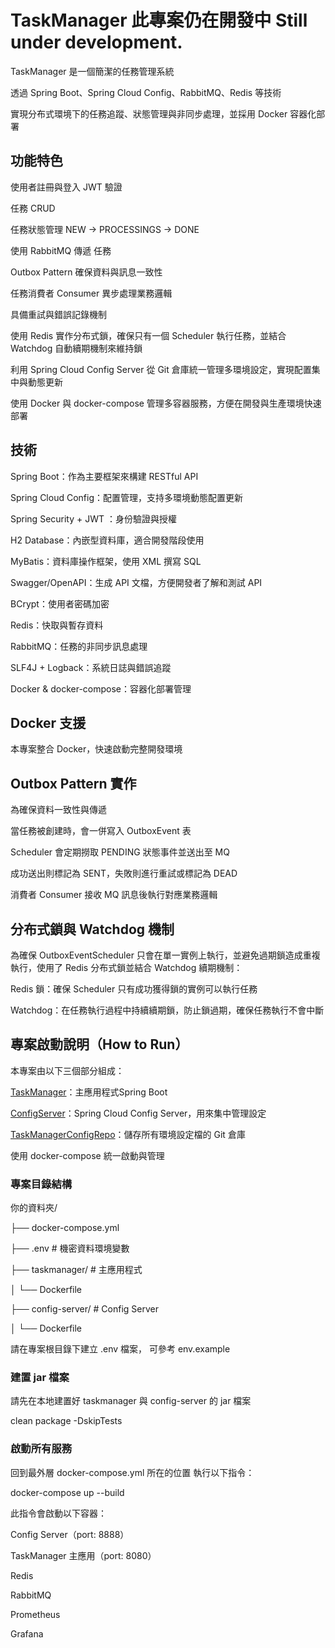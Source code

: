 # TaskManager  此專案仍在開發中 Still under development.

TaskManager 是一個簡潔的任務管理系統

透過 Spring Boot、Spring Cloud Config、RabbitMQ、Redis 等技術

實現分布式環境下的任務追蹤、狀態管理與非同步處理，並採用 Docker 容器化部署

## 功能特色
使用者註冊與登入 JWT 驗證

任務 CRUD

任務狀態管理 NEW → PROCESSINGS → DONE

使用 RabbitMQ 傳遞 任務

Outbox Pattern 確保資料與訊息一致性

任務消費者 Consumer 異步處理業務邏輯

具備重試與錯誤記錄機制

使用 Redis 實作分布式鎖，確保只有一個 Scheduler 執行任務，並結合 Watchdog 自動續期機制來維持鎖

利用 Spring Cloud Config Server 從 Git 倉庫統一管理多環境設定，實現配置集中與動態更新

使用 Docker 與 docker-compose 管理多容器服務，方便在開發與生產環境快速部署

## 技術
Spring Boot：作為主要框架來構建 RESTful API

Spring Cloud Config：配置管理，支持多環境動態配置更新

Spring Security + JWT ：身份驗證與授權

H2 Database：內嵌型資料庫，適合開發階段使用

MyBatis：資料庫操作框架，使用 XML 撰寫 SQL

Swagger/OpenAPI：生成 API 文檔，方便開發者了解和測試 API

BCrypt：使用者密碼加密

Redis：快取與暫存資料

RabbitMQ：任務的非同步訊息處理

SLF4J + Logback：系統日誌與錯誤追蹤

Docker & docker-compose：容器化部署管理

## Docker 支援
本專案整合 Docker，快速啟動完整開發環境

## Outbox Pattern 實作
為確保資料一致性與傳遞

當任務被創建時，會一併寫入 OutboxEvent 表

Scheduler 會定期撈取 PENDING 狀態事件並送出至 MQ

成功送出則標記為 SENT，失敗則進行重試或標記為 DEAD

消費者 Consumer 接收 MQ 訊息後執行對應業務邏輯

## 分布式鎖與 Watchdog 機制
為確保 OutboxEventScheduler 只會在單一實例上執行，並避免過期鎖造成重複執行，使用了 Redis 分布式鎖並結合 Watchdog 續期機制：

Redis 鎖：確保 Scheduler 只有成功獲得鎖的實例可以執行任務

Watchdog：在任務執行過程中持續續期鎖，防止鎖過期，確保任務執行不會中斷

## 專案啟動說明（How to Run）
本專案由以下三個部分組成：

[TaskManager](https://github.com/YuChengLin0110/Taskmanager)：主應用程式Spring Boot

[ConfigServer](https://github.com/YuChengLin0110/TaskmanagerConfigServer)：Spring Cloud Config Server，用來集中管理設定

[TaskManagerConfigRepo](https://github.com/YuChengLin0110/TaskManagerConfigRepo)：儲存所有環境設定檔的 Git 倉庫

使用 docker-compose 統一啟動與管理

### 專案目錄結構
你的資料夾/

├── docker-compose.yml

├── .env                    # 機密資料環境變數

├── taskmanager/            # 主應用程式 

│   └── Dockerfile

├── config-server/          # Config Server 

│   └── Dockerfile

請在專案根目錄下建立 .env 檔案， 可參考 env.example

### 建置 jar 檔案
請先在本地建置好 taskmanager 與 config-server 的 jar 檔案

clean package -DskipTests

### 啟動所有服務
回到最外層 docker-compose.yml 所在的位置 執行以下指令：

docker-compose up --build

此指令會啟動以下容器：

Config Server（port: 8888）

TaskManager 主應用（port: 8080）

Redis

RabbitMQ

Prometheus

Grafana
